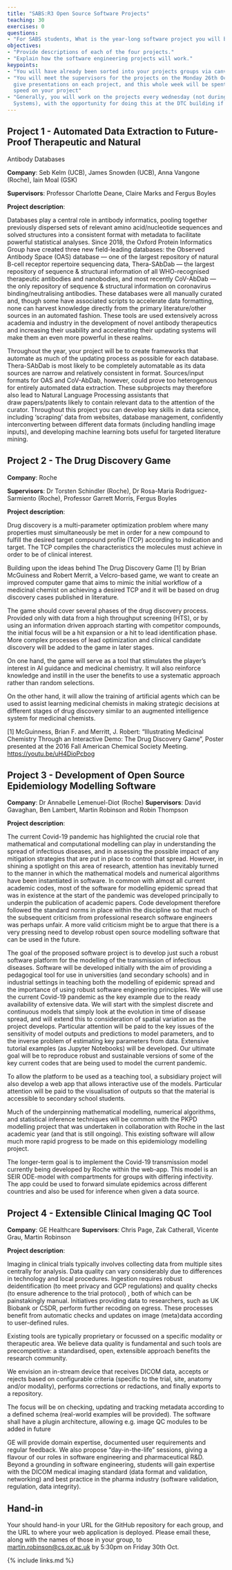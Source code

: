 ```yaml
---
title: "SABS:R3 Open Source Software Projects"
teaching: 30
exercises: 0
questions:
- "For SABS students, What is the year-long software project you will be working on?"
objectives:
- "Provide descriptions of each of the four projects."
- "Explain how the software engineering projects will work."
keypoints:
- "You will have already been sorted into your projects groups via canvas." 
- "You will meet the supervisors for the projects on the Monday 26th October, who will 
  give presentations on each project, and this whole week will be spent getting up to 
  speed on your project" 
- "Generally, you will work on the projects every wednesday (not during Cells and 
  Systems), with the opportunity for doing this at the DTC building if you wish."
---
```



## Project 1 - Automated Data Extraction to Future-Proof Therapeutic and Natural 
Antibody Databases

**Company**: Seb Kelm (UCB), James Snowden (UCB), Anna Vangone (Roche), Iain Moal (GSK)

**Supervisors**: Professor Charlotte Deane, Claire Marks and Fergus Boyles

**Project description**:  

Databases play a central role in antibody informatics, pooling together previously 
dispersed sets of relevant amino acid/nucleotide sequences and solved structures into a 
consistent format with metadata to facilitate powerful statistical analyses. Since 2018, 
the Oxford Protein Informatics Group have created three new field-leading databases: the 
Observed Antibody Space (OAS) database — one of the largest repository of natural B-cell 
receptor repertoire sequencing data, Thera-SAbDab — the largest repository of sequence & 
structural information of all WHO-recognised therapeutic antibodies and nanobodies, and 
most recently CoV-AbDab — the only repository of sequence & structural information on 
coronavirus binding/neutralising antibodies. These databases were all manually curated 
and, though some have associated scripts to accelerate data formatting, none can harvest 
knowledge directly from the primary literature/other sources in an automated fashion.
These tools are used extensively across academia and industry in the development of 
novel antibody therapeutics and increasing their usability and accelerating their 
updating systems will make them an even more powerful in these realms. 

Throughout the year, your project will be to create frameworks that automate as much of 
the updating process as possible for each database. Thera-SAbDab is most likely to be 
completely automatable as its data sources are narrow and relatively consistent in 
format. Sources/input formats for OAS and CoV-AbDab, however, could prove too 
heterogenous for entirely automated data extraction. These subprojects may therefore 
also lead to Natural Language Processing assistants that draw papers/patents likely to 
contain relevant data to the attention of the curator. Throughout this project you can 
develop key skills in data science, including ‘scraping’ data from websites, database 
management, confidently interconverting between different data formats (including 
handling image inputs), and developing machine learning bots useful for targeted 
literature mining.

## Project 2 - The Drug Discovery Game

**Company**: Roche

**Supervisors**: Dr Torsten Schindler (Roche), Dr Rosa-Maria Rodriguez-Sarmiento 
(Roche), Professor Garrett Morris, Fergus Boyles

**Project description**: 

Drug discovery is a multi-parameter optimization problem where many properties must 
simultaneously be met in order for a new compound to fulfill the desired target compound 
profile (TCP) according to indication and target. The TCP compiles the characteristics 
the molecules must achieve in order to be of clinical interest.

Building upon the ideas behind The Drug Discovery Game [1] by Brian McGuiness and Robert 
Merrit, a Velcro-based game, we want to create an improved computer game that aims to 
mimic the initial workflow of a medicinal chemist on achieving a desired TCP and it will 
be based on drug discovery cases published in literature.

The game should cover several phases of the drug discovery process. Provided only with 
data from a high throughput screening (HTS), or by using an information driven approach 
starting with competitor compounds, the initial focus will be a hit expansion or a hit 
to lead identification phase. More complex processes of lead optimization and clinical 
candidate discovery will be added to the game in later stages.

On one hand, the game will serve as a tool that stimulates the player’s interest in AI 
guidance and medicinal chemistry. It will also reinforce knowledge and instill in the 
user the benefits to use a systematic approach rather than random selections.

On the other hand, it will allow the training of artificial agents which can be used to 
assist learning medicinal chemists in making strategic decisions at different stages of 
drug discovery similar to an augmented intelligence system for medicinal chemists.

[1] McGuinness, Brian F.  and Merritt, J. Robert: “Illustrating Medicinal Chemistry Through an Interactive Demo: The Drug Discovery Game”, Poster presented at the 2016 Fall American Chemical Society Meeting. https://youtu.be/uH4DioPcbog

## Project 3 - Development of Open Source Epidemiology Modelling Software 

**Company**: Dr Annabelle Lemenuel-Diot (Roche)
**Supervisors**: David Gavaghan, Ben Lambert, Martin Robinson and Robin Thompson 

**Project description**:  

The current Covid-19 pandemic has highlighted the crucial role that mathematical and 
computational modelling can play in understanding the spread of infectious diseases, and 
in assessing the possible impact of any mitigation strategies that are put in place to 
control that spread. However, in shining a spotlight on this area of research, attention 
has inevitably turned to the manner in which the mathematical models and numerical 
algorithms have been instantiated in software. In common with almost all current 
academic codes, most of the software for modelling epidemic spread that was in existence 
at the start of the pandemic was developed principally to underpin the publication of 
academic papers. Code development therefore followed the standard norms in place within 
the discipline so that much of the subsequent criticism from professional research 
software engineers was perhaps unfair. A more valid criticism might be to argue that 
there is a very pressing need to develop robust open source modelling software that can 
be used in the future. 

The goal of the proposed software project is to develop just such a robust software 
platform for the modelling of the transmission of infectious diseases. Software will be 
developed initially with the aim of providing a pedagogical tool for use in universities 
(and secondary schools) and in industrial settings in teaching both the modelling of 
epidemic spread and the importance of using robust software engineering principles. We 
will use the current Covid-19 pandemic as the key example due to the ready availability 
of extensive data. We will start with the simplest discrete and continuous models that 
simply look at the evolution in time of disease spread, and will extend this to 
consideration of spatial variation as the project develops. Particular attention will be 
paid to the key issues of the sensitivity of model outputs and predictions to model 
parameters, and to the inverse problem of estimating key parameters from data. Extensive 
tutorial examples (as Jupyter Notebooks) will be developed. Our ultimate goal will be to 
reproduce robust and sustainable versions of some of the key current codes that are 
being used to model the current pandemic. 

To allow the platform to be used as a teaching tool, a subsidiary project will also 
develop a web app that allows interactive use of the models. Particular attention will 
be paid to the visualisation of outputs so that the material is accessible to secondary 
school students.  

Much of the underpinning mathematical modelling, numerical algorithms, and statistical 
inference techniques will be common with the PKPD modelling project that was undertaken 
in collaboration with Roche in the last academic year (and that is still ongoing). This 
existing software will allow much more rapid progress to be made on this epidemiology 
modelling project.

The longer-term goal is to implement the Covid-19 transmission model currently being 
developed by Roche within the web-app. This model is an SEIR ODE-model with compartments 
for groups with differing infectivity. The app could be used to forward simulate 
epidemics across different countries and also be used for inference when given a data 
source.

## Project 4 - Extensible Clinical Imaging QC Tool

**Company**: GE Healthcare
**Supervisors**: Chris Page, Zak Catherall, Vicente Grau, Martin Robinson

**Project description**:  

Imaging in clinical trials typically involves collecting data from multiple sites 
centrally for analysis.  Data quality can vary considerably due to differences in 
technology and local procedures.  Ingestion requires robust deidentification (to meet 
privacy and GCP regulations) and quality checks (to ensure adherence to the trial 
protocol) , both of which can be painstakingly manual.  Initiatives providing data to 
researchers, such as UK Biobank or CSDR, perform further recoding on egress.  These 
processes benefit from automatic checks and updates on image (meta)data according to 
user-defined rules.

Existing tools are typically proprietary or focussed on a specific modality or 
therapeutic area.  We believe data quality is fundamental and such tools are 
precompetitive: a standardised, open, extensible approach benefits the research 
community.

We envision an in-stream device that receives DICOM data, accepts or rejects based on 
configurable criteria (specific to the trial, site, anatomy and/or modality), performs 
corrections or redactions, and finally exports to a repository.

The focus will be on checking, updating and tracking metadata according to a defined 
schema (real-world examples will be provided).  The software shall have a plugin 
architecture, allowing e.g. image QC modules to be added in future

GE will provide domain expertise, documented user requirements and regular feedback.  We 
also propose “day-in-the-life” sessions, giving a flavour of our roles in software 
engineering and pharmaceutical R&D. Beyond a grounding in software engineering, students 
will gain expertise with the DICOM medical imaging standard (data format and validation, 
networking) and best practice in the pharma industry (software validation, regulation, 
data integrity).


## Hand-in

Your should hand-in your URL for the GitHub repository for each group, and the URL to 
where your web application is deployed. Please email these, along with the names of 
those in your group, to 
[martin.robinson@cs.ox.ac.uk](mailto:martin.robinson@cs.ox.ac.uk) by 5:30pm on Friday 
30th Oct.

{% include links.md %}


